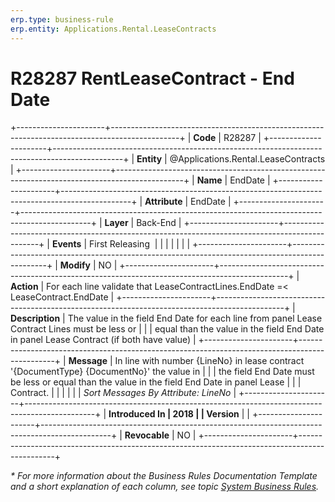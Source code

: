 ```yaml
---
erp.type: business-rule
erp.entity: Applications.Rental.LeaseContracts
---
```


# R28287 RentLeaseContract - End Date
+----------------------+-----------------------------------------------------------------------------------------------+
| **Code**             | R28287                                                                                        |
+----------------------+-----------------------------------------------------------------------------------------------+
| **Entity**           | @Applications.Rental.LeaseContracts                                                           |
+----------------------+-----------------------------------------------------------------------------------------------+
| **Name**             | EndDate                                                                                       |
+----------------------+-----------------------------------------------------------------------------------------------+
| **Attribute**        | EndDate                                                                                       |
+----------------------+-----------------------------------------------------------------------------------------------+
| **Layer**            | Back-End                                                                                      |
+----------------------+-----------------------------------------------------------------------------------------------+
| **Events**           | First Releasing                                                                               |
|                      |                                                                                               |
|                      |                                                                                               |
+----------------------+-----------------------------------------------------------------------------------------------+
| **Modify**           | NO                                                                                            |
+----------------------+-----------------------------------------------------------------------------------------------+
| **Action**           | For each line validate that LeaseContractLines.EndDate =\< LeaseContract.EndDate              |
+----------------------+-----------------------------------------------------------------------------------------------+
| **Description**      | The value in the field End Date for each line from panel Lease Contract Lines must be less or |
|                      | equal than the value in the field End Date in panel Lease Contract (if both have value)       |
+----------------------+-----------------------------------------------------------------------------------------------+
| **Message**          | In line with number {LineNo} in lease contract \'{DocumentType} {DocumentNo}\' the value in   |
|                      | the field End Date must be less or equal than the value in the field End Date in panel Lease  |
|                      | Contract.                                                                                     |
|                      |                                                                                               |
|                      | *Sort Messages By Attribute: LineNo*                                                          |
+----------------------+-----------------------------------------------------------------------------------------------+
| **Introduced In      | 2018                                                                                          |
| Version**            |                                                                                               |
+----------------------+-----------------------------------------------------------------------------------------------+
| **Revocable**        | NO                                                                                            |
+----------------------+-----------------------------------------------------------------------------------------------+

*\* For more information about the Business Rules Documentation Template and a short explanation of each column, see
topic [System Business Rules](../templates/template-description-system-business-rules.md).*
